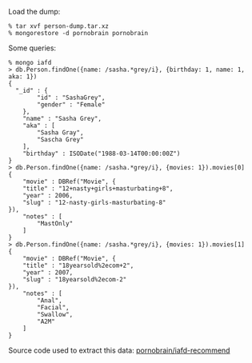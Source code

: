 Load the dump:
```
% tar xvf person-dump.tar.xz
% mongorestore -d pornobrain pornobrain
```

Some queries:
```
% mongo iafd
> db.Person.findOne({name: /sasha.*grey/i}, {birthday: 1, name: 1, aka: 1})
{
  "_id" : {
		"id" : "SashaGrey",
		"gender" : "Female"
	},
	"name" : "Sasha Grey",
	"aka" : [
		"Sasha Gray",
		"Sascha Grey"
	],
	"birthday" : ISODate("1988-03-14T00:00:00Z")
}
> db.Person.findOne({name: /sasha.*grey/i}, {movies: 1}).movies[0]
{
	"movie" : DBRef("Movie", {
	"title" : "12+nasty+girls+masturbating+8",
	"year" : 2006,
	"slug" : "12-nasty-girls-masturbating-8"
}),
	"notes" : [
		"MastOnly"
	]
}
> db.Person.findOne({name: /sasha.*grey/i}, {movies: 1}).movies[1]
{
	"movie" : DBRef("Movie", {
	"title" : "18yearsold%2ecom+2",
	"year" : 2007,
	"slug" : "18yearsold%2ecom-2"
}),
	"notes" : [
		"Anal",
		"Facial",
		"Swallow",
		"A2M"
	]
}
```

Source code used to extract this data: [pornobrain/iafd-recommend](http://github.com/pornobrain/iafd-recommend)
